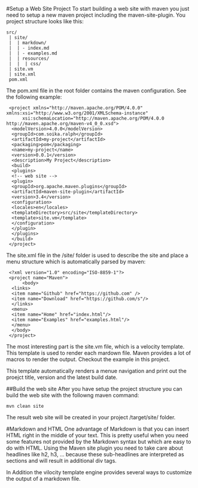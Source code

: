 #Setup a Web Site Project
To start building a web site with maven you just need to setup a new maven project including the maven-site-plugin. You project structure looks like this:

    src/
     | site/
     |  | markdown/
     |  | - index.md
     |  | - examples.md
     |  | resources/
     |  |  | css/
     | site.vm
     | site.xml
     pom.xml

The pom.xml file in the root folder contains the maven configuration. See the following example:


     <project xmlns="http://maven.apache.org/POM/4.0.0" xmlns:xsi="http://www.w3.org/2001/XMLSchema-instance"
          xsi:schemaLocation="http://maven.apache.org/POM/4.0.0 http://maven.apache.org/maven-v4_0_0.xsd">
      <modelVersion>4.0.0</modelVersion>
      <groupId>com.soika.ralph</groupId>
      <artifactId>my-project</artifactId>
      <packaging>pom</packaging>
      <name>my-project</name>
      <version>0.0.1</version>
      <description>My Project</description>
      <build>
      <plugins>
      <!-- web site -->
      <plugin>
      <groupId>org.apache.maven.plugins</groupId>
      <artifactId>maven-site-plugin</artifactId>
      <version>3.4</version>
      <configuration>
      <locales>en</locales>
      <templateDirectory>src/site</templateDirectory>
      <template>site.vm</template>
      </configuration>
      </plugin>
      </plugins>
      </build>
     </project>

The site.xml file in the /site/ folder is used to describe the site and place a menu structure which is automatically parsed by maven:

     <?xml version="1.0" encoding="ISO-8859-1"?>
     <project name="Maven">
          <body>
      <links>
      <item name="Github" href="https://github.com" />
      <item name="Download" href="https://github.com/s"/>
      </links>
      <menu>
      <item name="Home" href="index.html"/>
      <item name="Examples" href="examples.html"/>
      </menu>
      </body>
     </project>


The most interesting part is the site.vm file, which is a velocity template. This template is used to render each mardown file. Maven provides a lot of macros to render the output. Checkout the example in this project.


This template automatically renders a menue navigation and print out the proejct title, version and the latest build date.

##Build the web site
After you have setup the project structure you can build the web site with the followng maven command:

    mvn clean site

The result web site will be created in your project /target/site/ folder.


#Markdown and HTML
One advantage of Markdown is that you can insert HTML right in the middle of your text. This is pretty useful when you need some features not provided by the Markdown syntax but which are easy to do with HTML. Using the Maven site plugin you need to take care about headlines like h2, h3, … because these sub-headlines are interpreted as sections and will result in additional div tags.

In Addition the vilocity template engine provides several ways to customize the output of a markdown file.

